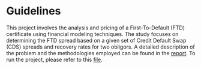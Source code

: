 # Guidelines
This project involves the analysis and pricing of a First-To-Default (FTD) certificate using financial modeling techniques. The study focuses on determining the FTD spread based on a given set of Credit Default Swap (CDS) spreads and recovery rates for two obligors. A detailed description of the problem and the methodologies employed can be found in the [report](https://github.com/alehowe/Certificate-Pricing/blob/main/Certificate_Pricing_HoweAlessandroJohn.pdf).
To run the project, please refer to this [file](https://github.com/alehowe/First-To-Default-Pricing/blob/main/runFirstToDefaultPricing.m).

